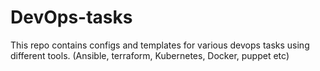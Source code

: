 # DevOps-tasks

This repo contains configs and templates for various devops tasks using different tools. (Ansible, terraform, Kubernetes, Docker, puppet etc)